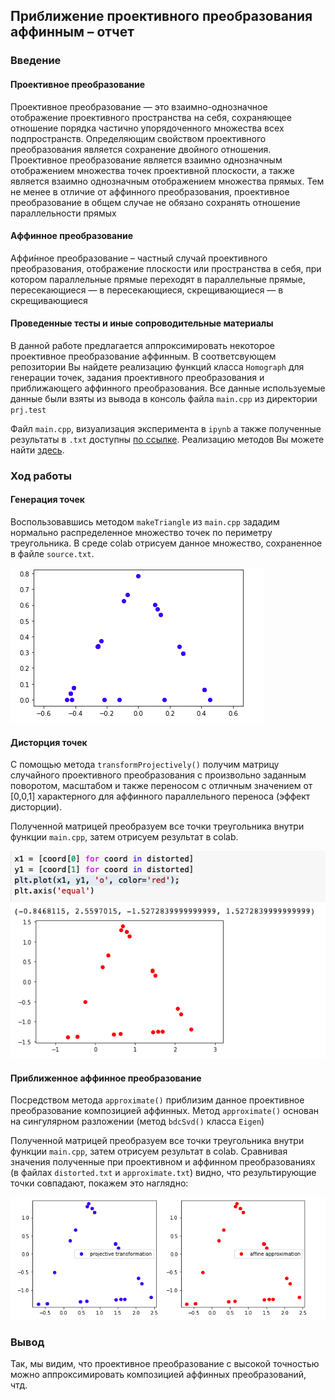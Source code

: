 ## Приближение проективного преобразования аффинным – отчет

### Введение

#### Проективное преобразование

Проективное преобразование — это взаимно-однозначное отображение проективного пространства на себя, сохраняющее отношение порядка частично упорядоченного множества всех подпространств. Определяющим свойством проективного преобразования является сохранение двойного отношения.
Проективное преобразование является взаимно однозначным отображением множества точек проективной плоскости, а также является взаимно однозначным отображением множества прямых. Тем не менее в отличие от аффинного преобразования, проективное преобразование в общем случае не обязано сохранять отношение параллельности прямых

#### Аффинное преобразование
Аффи́нное преобразование – частный случай проективного преобразования, отображение плоскости или пространства в себя, при котором параллельные прямые переходят в параллельные прямые, пересекающиеся — в пересекающиеся, скрещивающиеся — в скрещивающиеся

#### Проведенные тесты и иные сопроводительные материалы
В данной работе предлагается аппроксимировать некоторое проективное преобразование аффинным. В соответсвующем репозитории Вы найдете реализацию функций класса `Homograph` для генерации точек, задания проективного преобразования и приближающего аффинного преобразования. Все данные используемые данные были взяты из вывода в консоль файла `main.cpp` из директории `prj.test`

Файл `main.cpp`, визуализация эксперимента в `ipynb` а также полученные результаты в `.txt` доступны [по ссылке](https://gitlab.com/nickgor0303/gorbachev_n_m/-/tree/master/prj.test/Homography).
Реализацию методов Вы можете найти [здесь](https://gitlab.com/nickgor0303/gorbachev_n_m/-/tree/master/prj.lab/Homography).

### Ход работы
#### Генерация точек

Воспользовавшись методом `makeTriangle` из `main.cpp` зададим нормально распределенное множество точек по периметру треугольника. В среде colab отрисуем данное множество, сохраненное в файле `source.txt`.

![alt text](source.png "Source Points")

#### Дисторция точек

С помощью метода `transformProjectively()` получим матрицу случайного проективного преобразования с произвольно заданным поворотом, масштабом и также переносом с отличным значением от [0,0,1] характерного для аффинного параллельного переноса (эффект дисторции).

Полученной матрицей преобразуем все точки треугольника внутри функции `main.cpp`, затем отрисуем результат в colab.

![alt text](distorted.png "Target Points")

#### Приближенное аффинное преобразование 

Посредством метода `approximate()` приблизим данное проективное преобразование композицией аффинных. Метод `approximate()` основан на сингулярном разложении (метод `bdcSvd()` класса `Eigen`)

Полученной матрицей преобразуем все точки треугольника внутри функции `main.cpp`, затем отрисуем результат в colab.
Сравнивая значения полученные при проективном и аффинном преобразованиях (в файлах `distorted.txt` и `approximate.txt`) видно, что результирующие точки совпадают, покажем это наглядно:

![alt text](approximate.png "Result")

### Вывод 

Так, мы видим, что проективное преобразование с высокой точностью можно аппроксимировать композицией аффинных преобразований, чтд.

